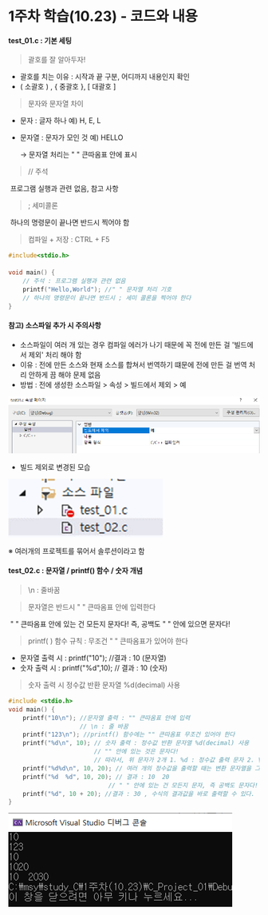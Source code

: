 # 1주차 학습(10.23) - 코드와 내용

#### test_01.c : 기본 세팅

> 괄호를 잘 알아두자! 

- 괄호를 치는 이유 : 시작과 끝 구분, 어디까지 내용인지 확인
- ( 소괄호 ) , { 중괄호 }, [ 대괄호 ]

> 문자와 문자열 차이

- 문자 : 글자 하나 예) H, E, L 

- 문자열 : 문자가 모인 것 예) HELLO

  → 문자열 처리는 "  " 큰따옴표 안에 표시

> // 주석

​	프로그램 실행과 관련 없음, 참고 사항 

> ; 세미콜론 

​	하나의 명령문이 끝나면 반드시 찍어야 함  

> 컴파일 + 저장 : CTRL + F5

```c
#include<stdio.h>

void main() {
	// 주석 : 프로그램 실행과 관련 없음
	printf("Hello,World"); //" " 문자열 처리 기호 
	// 하나의 명령문이 끝나면 반드시 ; 세미 콜론을 찍어야 한다
}
```





#### 참고) 소스파일 추가 시 주의사항

- 소스파일이 여러 개 있는 경우 컴파일 에러가 나기 때문에 꼭 전에 만든 걸 '빌드에서 제외' 처리 해야 함
- 이유 : 전에 만든 소스와 현재 소스를 합쳐서 번역하기 떄문에 전에 만든 걸 번역 처리 안하게 끔 해야 문제 없음
- 방법 : 전에 생성한 소스파일 > 속성 > 빌드에서 제외 > 예  

![image-20211028235358404](1주차-코드.assets/image-20211028235358404.png)

* 빌드 제외로 변경된 모습

![image-20211028235430371](1주차-코드.assets/image-20211028235430371.png)

※ 여러개의 프로젝트를 묶어서 솔루션이라고 함



#### test_02.c : 문자열 / printf() 함수 / 숫자 개념 

> \n : 줄바꿈 

> 문자열은 반드시 " " 큰따옴표 안에 입력한다 

​	" " 큰따옴표 안에 있는 건 모든지 문자다!  즉, 공백도 " " 안에 있으면 문자다! 

> printf( ) 함수 규칙 : 무조건 " " 큰따옴표가 있어야 한다 

* 문자열 출력 시 : printf("10");  //결과 : 10 (문자열)
* 숫자 출력 시 : printf("%d",10); // 결과 : 10 (숫자)

> 숫자 출력 시 정수값 반환 문자열 %d(decimal) 사용 

```c
#include <stdio.h>
void main() {
	printf("10\n"); //문자열 출력 : "" 큰따옴표 안에 입력 
					// \n : 줄 바꿈 
	printf("123\n"); //printf() 함수에는 "" 큰따옴표 무조건 있어야 한다
	printf("%d\n", 10); // 숫자 출력 : 정수값 반환 문자열 %d(decimal) 사용 
						// "" 안에 있는 것은 문자다! 
						// 따라서, 위 문자가 2개 1. %d : 정수값 출력 문자 2. \n : 줄바꿈 문자
	printf("%d%d\n", 10, 20); // 여러 개의 정수값을 출력할 때는 변환 문자열을 그 수만큼 사용
	printf("%d  %d", 10, 20); // 결과 : 10  20 
							// " " 안에 있는 건 모든지 문자, 즉 공백도 문자다! 
	printf("%d", 10 + 20); //결과 : 30 , 수식의 결과값을 바로 출력할 수 있다.
}
```

![*결과](1주차-코드.assets/image-20211029001056988.png)




